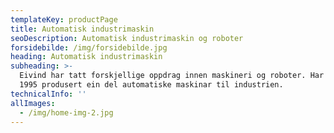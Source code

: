 ```yaml
---
templateKey: productPage
title: Automatisk industrimaskin
seoDescription: Automatisk industrimaskin og roboter
forsidebilde: /img/forsidebilde.jpg
heading: Automatisk industrimaskin
subheading: >-
  Eivind har tatt forskjellige oppdrag innen maskineri og roboter. Har sidan
  1995 produsert ein del automatiske maskinar til industrien.
technicalInfo: ''
allImages:
  - /img/home-img-2.jpg
---
```


